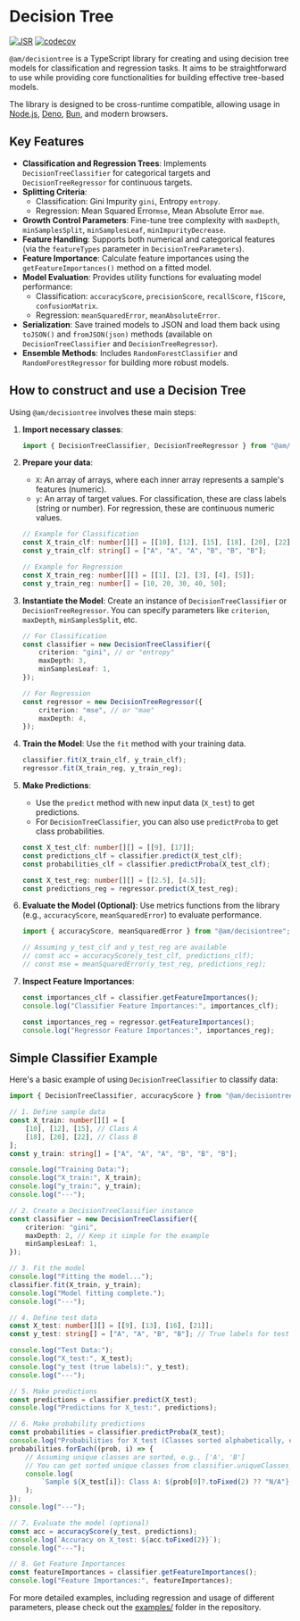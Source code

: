 # Decision Tree

[![JSR](https://jsr.io/badges/@am/decisiontree)](https://jsr.io/@am/decisiontree)
[![codecov](https://codecov.io/gh/AugustinMauroy/am-decisiontree/graph/badge.svg?token=YMPW5PAI29)](https://codecov.io/gh/AugustinMauroy/am-decisiontree)

`@am/decisiontree` is a TypeScript library for creating and using decision tree models for classification and regression tasks. It aims to be straightforward to use while providing core functionalities for building effective tree-based models.

The library is designed to be cross-runtime compatible, allowing usage in [Node.js](https://nodejs.org), [Deno](https://deno.com), [Bun](https://bun.sh), and modern browsers.

## Key Features

* **Classification and Regression Trees**: Implements `DecisionTreeClassifier` for categorical targets and `DecisionTreeRegressor` for continuous targets.
* **Splitting Criteria**:
  * Classification: Gini Impurity `gini`, Entropy `entropy`.
  * Regression: Mean Squared Error`mse`, Mean Absolute Error `mae`.
* **Growth Control Parameters**: Fine-tune tree complexity with `maxDepth`, `minSamplesSplit`, `minSamplesLeaf`, `minImpurityDecrease`.
* **Feature Handling**: Supports both numerical and categorical features (via the `featureTypes` parameter in `DecisionTreeParameters`).
* **Feature Importance**: Calculate feature importances using the `getFeatureImportances()` method on a fitted model.
* **Model Evaluation**: Provides utility functions for evaluating model performance:
    * Classification: `accuracyScore`, `precisionScore`, `recallScore`, `f1Score`, `confusionMatrix`.
    * Regression: `meanSquaredError`, `meanAbsoluteError`.
* **Serialization**: Save trained models to JSON and load them back using `toJSON()` and `fromJSON(json)` methods (available on `DecisionTreeClassifier` and `DecisionTreeRegressor`).
* **Ensemble Methods**: Includes `RandomForestClassifier` and `RandomForestRegressor` for building more robust models.

## How to construct and use a Decision Tree

Using `@am/decisiontree` involves these main steps:

1. **Import necessary classes**:
	```typescript
	import { DecisionTreeClassifier, DecisionTreeRegressor } from "@am/decisiontree";
	```

2. **Prepare your data**:
    * `X`: An array of arrays, where each inner array represents a sample's features (numeric).
    * `y`: An array of target values. For classification, these are class labels (string or number). For regression, these are continuous numeric values.
    ```typescript
    // Example for Classification
    const X_train_clf: number[][] = [[10], [12], [15], [18], [20], [22]];
    const y_train_clf: string[] = ["A", "A", "A", "B", "B", "B"];

    // Example for Regression
    const X_train_reg: number[][] = [[1], [2], [3], [4], [5]];
    const y_train_reg: number[] = [10, 20, 30, 40, 50];
    ```

3. **Instantiate the Model**: Create an instance of `DecisionTreeClassifier` or `DecisionTreeRegressor`. You can specify parameters like `criterion`, `maxDepth`, `minSamplesSplit`, etc.
    ```typescript
    // For Classification
    const classifier = new DecisionTreeClassifier({
        criterion: "gini", // or "entropy"
        maxDepth: 3,
        minSamplesLeaf: 1,
    });

    // For Regression
    const regressor = new DecisionTreeRegressor({
        criterion: "mse", // or "mae"
        maxDepth: 4,
    });
    ```

4. **Train the Model**: Use the `fit` method with your training data.
    ```typescript
    classifier.fit(X_train_clf, y_train_clf);
    regressor.fit(X_train_reg, y_train_reg);
    ```

5. **Make Predictions**:
    *   Use the `predict` method with new input data (`X_test`) to get predictions.
    *   For `DecisionTreeClassifier`, you can also use `predictProba` to get class probabilities.
    ```typescript
    const X_test_clf: number[][] = [[9], [17]];
    const predictions_clf = classifier.predict(X_test_clf);
    const probabilities_clf = classifier.predictProba(X_test_clf);

    const X_test_reg: number[][] = [[2.5], [4.5]];
    const predictions_reg = regressor.predict(X_test_reg);
    ```

6. **Evaluate the Model (Optional)**: Use metrics functions from the library (e.g., `accuracyScore`, `meanSquaredError`) to evaluate performance.
    ```typescript
    import { accuracyScore, meanSquaredError } from "@am/decisiontree";

    // Assuming y_test_clf and y_test_reg are available
    // const acc = accuracyScore(y_test_clf, predictions_clf);
    // const mse = meanSquaredError(y_test_reg, predictions_reg);
    ```

7. **Inspect Feature Importances**:
    ```typescript
    const importances_clf = classifier.getFeatureImportances();
    console.log("Classifier Feature Importances:", importances_clf);

    const importances_reg = regressor.getFeatureImportances();
    console.log("Regressor Feature Importances:", importances_reg);
    ```

## Simple Classifier Example

Here's a basic example of using `DecisionTreeClassifier` to classify data:

```typescript
import { DecisionTreeClassifier, accuracyScore } from "@am/decisiontree";

// 1. Define sample data
const X_train: number[][] = [
    [10], [12], [15], // Class A
    [18], [20], [22], // Class B
];
const y_train: string[] = ["A", "A", "A", "B", "B", "B"];

console.log("Training Data:");
console.log("X_train:", X_train);
console.log("y_train:", y_train);
console.log("---");

// 2. Create a DecisionTreeClassifier instance
const classifier = new DecisionTreeClassifier({
    criterion: "gini",
    maxDepth: 2, // Keep it simple for the example
    minSamplesLeaf: 1,
});

// 3. Fit the model
console.log("Fitting the model...");
classifier.fit(X_train, y_train);
console.log("Model fitting complete.");
console.log("---");

// 4. Define test data
const X_test: number[][] = [[9], [13], [16], [21]];
const y_test: string[] = ["A", "A", "B", "B"]; // True labels for test data

console.log("Test Data:");
console.log("X_test:", X_test);
console.log("y_test (true labels):", y_test);
console.log("---");

// 5. Make predictions
const predictions = classifier.predict(X_test);
console.log("Predictions for X_test:", predictions);

// 6. Make probability predictions
const probabilities = classifier.predictProba(X_test);
console.log("Probabilities for X_test (Classes sorted alphabetically, e.g., A, B):");
probabilities.forEach((prob, i) => {
    // Assuming unique classes are sorted, e.g., ['A', 'B']
    // You can get sorted unique classes from classifier.uniqueClasses_ (internal, for inspection)
    console.log(
        `Sample ${X_test[i]}: Class A: ${prob[0]?.toFixed(2) ?? "N/A"}, Class B: ${prob[1]?.toFixed(2) ?? "N/A"}`,
    );
});
console.log("---");

// 7. Evaluate the model (optional)
const acc = accuracyScore(y_test, predictions);
console.log(`Accuracy on X_test: ${acc.toFixed(2)}`);
console.log("---");

// 8. Get Feature Importances
const featureImportances = classifier.getFeatureImportances();
console.log("Feature Importances:", featureImportances);
```

For more detailed examples, including regression and usage of different parameters, please check out the [examples/](examples/) folder in the repository.
